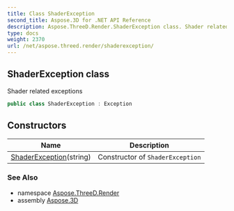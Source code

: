 ```yaml
---
title: Class ShaderException
second_title: Aspose.3D for .NET API Reference
description: Aspose.ThreeD.Render.ShaderException class. Shader related exceptions
type: docs
weight: 2370
url: /net/aspose.threed.render/shaderexception/
---
```

## ShaderException class

Shader related exceptions

```csharp
public class ShaderException : Exception
```

## Constructors

| Name | Description |
| --- | --- |
| [ShaderException](shaderexception/)(string) | Constructor of `ShaderException` |

### See Also

* namespace [Aspose.ThreeD.Render](../../aspose.threed.render/)
* assembly [Aspose.3D](../../)


